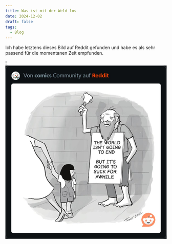 ```yaml
---
title: Was ist mit der Weld los
date: 2024-12-02
draft: false
tags:
  - Blog
---
```

Ich habe letztens dieses Bild auf Reddit gefunden und habe es als sehr passend für die momentanen Zeit empfunden.

!![Image Description](/images/IMG_2948.png)